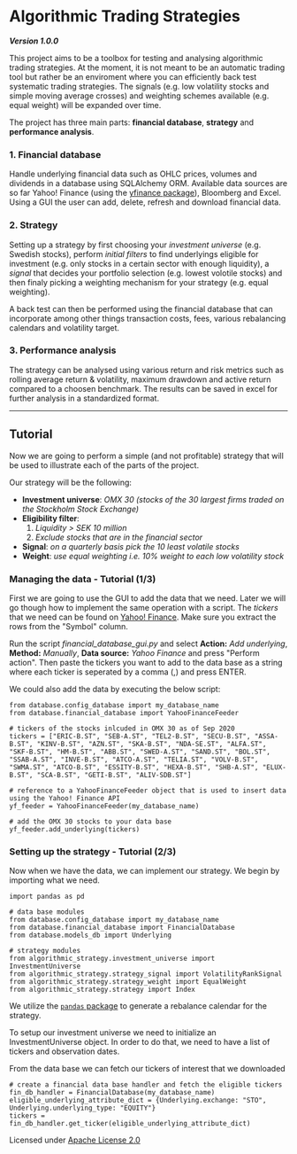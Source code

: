 # Algorithmic Trading Strategies
***Version 1.0.0***

This project aims to be a toolbox for testing and analysing algorithmic trading strategies. At the moment, it is not meant
to be an automatic trading tool but rather be an enviroment where you can efficiently back test systematic trading strategies. 
The signals (e.g. low volatility stocks and simple moving average crosses) and weighting schemes available (e.g. equal weight) will be expanded over time.

The project has three main parts: **financial database**, **strategy** and **performance analysis**.

### 1. Financial database 
Handle underlying financial data such as OHLC prices, volumes and dividends in a database using SQLAlchemy ORM. Available data sources are so far Yahoo! Finance (using the [yfinance package](https://github.com/ranaroussi/yfinance)), Bloomberg and Excel. Using a GUI the user can add, delete, refresh and download financial data. 


### 2. Strategy
Setting up a strategy by first choosing your *investment universe* (e.g. Swedish stocks), perform *initial filters* to find underlyings eligible for investment (e.g. only stocks in a certain sector with enough liquidity), a *signal* that decides your portfolio selection (e.g. lowest volotile stocks) and then finaly picking a weighting mechanism for your strategy (e.g. equal weighting). 

A back test can then be performed using the financial database that can incorporate among other things transaction costs, fees, various rebalancing calendars and volatility target.

### 3. Performance analysis
The strategy can be analysed using various return and risk metrics such as rolling average return & volatility, maximum drawdown and active return compared to a choosen benchmark. The results can be saved in excel for further analysis in a standardized format.

---
## Tutorial
Now we are going to perform a simple (and not profitable) strategy that will be used to illustrate each of the parts of the project.

Our strategy will be the following:
- **Investment universe**: *OMX 30 (stocks of the 30 largest  firms traded on the Stockholm Stock Exchange)*
- **Eligibility filter**:
  1. *Liquidity > SEK 10 million*
  2. *Exclude stocks that are in the financial sector*
- **Signal**: *on a quarterly basis pick the 10 least volatile stocks*
- **Weight**: *use equal weighting i.e. 10% weight to each low volatility stock*

### Managing the data - Tutorial (1/3)
First we are going to use the GUI to add the data that we need. Later we will go though how to implement the same operation with a script. The *tickers* that we need can be found on [Yahoo! Finance](https://finance.yahoo.com/quote/%5EOMX/components?p=%5EOMX). Make sure you extract the rows from the "Symbol" column. 

Run the script *financial_database_gui.py* and select **Action:** *Add underlying*, **Method:** *Manually*, **Data source:** *Yahoo Finance* and press "Perform action".
Then paste the tickers you want to add to the data base as a string where each ticker is seperated by a comma (,) and press ENTER. 

<!--
Insert screenshot of GUI
-->
We could also add the data by executing the below script:
```
from database.config_database import my_database_name
from database.financial_database import YahooFinanceFeeder

# tickers of the stocks inlcuded in OMX 30 as of Sep 2020
tickers = ["ERIC-B.ST", "SEB-A.ST", "TEL2-B.ST", "SECU-B.ST", "ASSA-B.ST", "KINV-B.ST", "AZN.ST", "SKA-B.ST", "NDA-SE.ST", "ALFA.ST", "SKF-B.ST", "HM-B.ST", "ABB.ST", "SWED-A.ST", "SAND.ST", "BOL.ST", "SSAB-A.ST", "INVE-B.ST", "ATCO-A.ST", "TELIA.ST", "VOLV-B.ST", "SWMA.ST", "ATCO-B.ST", "ESSITY-B.ST", "HEXA-B.ST", "SHB-A.ST", "ELUX-B.ST", "SCA-B.ST", "GETI-B.ST", "ALIV-SDB.ST"]

# reference to a YahooFinanceFeeder object that is used to insert data using the Yahoo! Finance API
yf_feeder = YahooFinanceFeeder(my_database_name)

# add the OMX 30 stocks to your data base
yf_feeder.add_underlying(tickers)
```

### Setting up the strategy - Tutorial (2/3)
Now when we have the data, we can implement our strategy. We begin by importing what we need.
```
import pandas as pd

# data base modules
from database.config_database import my_database_name
from database.financial_database import FinancialDatabase
from database.models_db import Underlying

# strategy modules
from algorithmic_strategy.investment_universe import InvestmentUniverse
from algorithmic_strategy.strategy_signal import VolatilityRankSignal
from algorithmic_strategy.strategy_weight import EqualWeight
from algorithmic_strategy.strategy import Index
```
We utilize the [```pandas``` package](https://pandas.pydata.org/pandas-docs/version/0.15/tutorials.html) to generate a rebalance calendar for the strategy.

To setup our investment universe we need to initialize an InvestmentUniverse object. In order to do that, we need to have a list of tickers and observation dates.

From the data base we can fetch our tickers of interest that we downloaded 
```
# create a financial data base handler and fetch the eligible tickers
fin_db_handler = FinancialDatabase(my_database_name)
eligible_underlying_attribute_dict = {Underlying.exchange: "STO", Underlying.underlying_type: "EQUITY"} 
tickers = fin_db_handler.get_ticker(eligible_underlying_attribute_dict)
```

Licensed under [Apache License 2.0](LICENSE)








